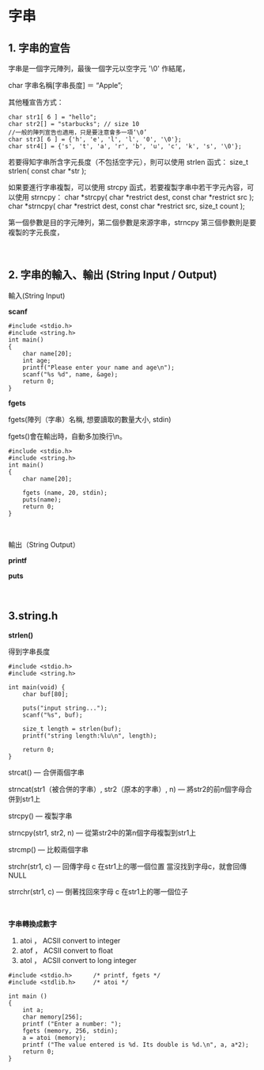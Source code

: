 
# 字串

## 1. 字串的宣告

字串是一個字元陣列，最後一個字元以空字元 '\0' 作結尾，

char 字串名稱[字串長度] ＝ “Apple”;

其他種宣告方式：

```
char str1[ 6 ] = "hello";
char str2[] = "starbucks"; // size 10
//一般的陣列宣告也適用，只是要注意會多一項‘\0’
char str3[ 6 ] = {'h', 'e', 'l', 'l', '0', '\0'};
char str4[] = {'s', 't', 'a', 'r', 'b', 'u', 'c', 'k', 's', '\0'};
```


若要得知字串所含字元長度（不包括空字元），則可以使用 strlen 函式：
size_t strlen( const char *str );


如果要進行字串複製，可以使用 strcpy 函式，若要複製字串中若干字元內容，可以使用 strncpy：
char *strcpy( char *restrict dest, const char *restrict src );
char *strncpy( char *restrict dest, const char *restrict src, size_t count );

第一個參數是目的字元陣列，第二個參數是來源字串，strncpy 第三個參數則是要複製的字元長度，

&emsp;<!--空行-->


## 2. 字串的輸入、輸出 (String Input / Output)

輸入(String Input)

**scanf**
```
#include <stdio.h>
#include <string.h>
int main()
{
    char name[20];
    int age;
    printf("Please enter your name and age\n");
    scanf("%s %d", name, &age);
    return 0;
}
```
**fgets**

fgets(陣列（字串）名稱, 想要讀取的數量大小, stdin)

fgets()會在輸出時，自動多加換行\n。
```
#include <stdio.h>
#include <string.h>
int main()
{
    char name[20];
 
    fgets (name, 20, stdin);
    puts(name);
    return 0;
}
```

&emsp;<!--空行-->

輸出（String Output）

**printf**

**puts**


&emsp;<!--空行-->

## 3.string.h
**strlen()**

得到字串長度
```
#include <stdio.h>
#include <string.h>

int main(void) {
    char buf[80];

    puts("input string...");
    scanf("%s", buf);

    size_t length = strlen(buf);
    printf("string length:%lu\n", length);

    return 0;
}
```

strcat() — 合併兩個字串

strncat(str1（被合併的字串）, str2（原本的字串）, n) — 將str2的前n個字母合併到str1上

strcpy() — 複製字串

strncpy(str1, str2, n) — 從第str2中的第n個字母複製到str1上

strcmp() — 比較兩個字串

strchr(str1, c) — 回傳字母 c 在str1上的哪一個位置  當沒找到字母c，就會回傳NULL

strrchr(str1, c) — 倒著找回來字母 c 在str1上的哪一個位子

&emsp;<!--空行-->

**字串轉換成數字**
1. atoi ， ACSII convert to integer
2. atof ， ACSII convert to float
3. atol ， ACSII convert to long integer
```
#include <stdio.h>      /* printf, fgets */
#include <stdlib.h>     /* atoi */

int main ()
{
    int a;
    char memory[256];
    printf ("Enter a number: ");
    fgets (memory, 256, stdin);
    a = atoi (memory);
    printf ("The value entered is %d. Its double is %d.\n", a, a*2);
    return 0;
}
```